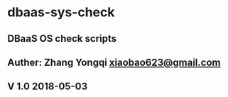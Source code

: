 # dbaas-sys-check
## DBaaS OS check scripts
## Auther: Zhang Yongqi xiaobao623@gmail.com
## V 1.0 2018-05-03
